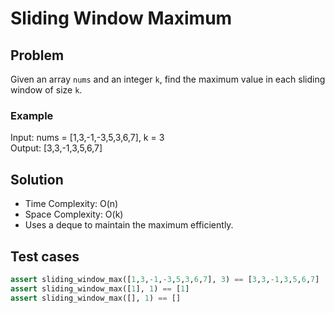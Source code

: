 # Sliding Window Maximum

## Problem
Given an array `nums` and an integer `k`, find the maximum value in each sliding window of size `k`.

### Example
Input: nums = [1,3,-1,-3,5,3,6,7], k = 3  
Output: [3,3,-1,3,5,6,7]

## Solution
- Time Complexity: O(n)
- Space Complexity: O(k)
- Uses a deque to maintain the maximum efficiently.

## Test cases
```python
assert sliding_window_max([1,3,-1,-3,5,3,6,7], 3) == [3,3,-1,3,5,6,7]
assert sliding_window_max([1], 1) == [1]
assert sliding_window_max([], 1) == []
